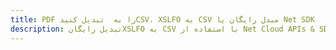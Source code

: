 ---title: PDF را به  تبدیل کنیدCSV، XSLFO به CSV مبدل رایگان یا Net SDKdescription: تبدیل رایگانXSLFO به CSV با استفاده از Net Cloud APIs & SDK همچنین اسناد PDF را در Cloud ایجاد، ویرایش و رندر کنید.---